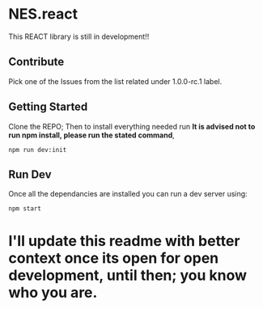 # NES.react
This REACT library is still in development!!
## Contribute
Pick one of the Issues from the list related under 1.0.0-rc.1 label.
## Getting Started
Clone the REPO; Then to install everything needed run **It is advised not to run npm install, please run the stated command**,
```
npm run dev:init
```
## Run Dev
Once all the dependancies are installed you can run a dev server using:
```
npm start
```
# I'll update this readme with better context once its open for open development, until then; you know who you are.
